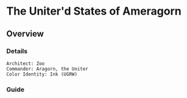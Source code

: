 # The Uniter'd States of Ameragorn
## Overview
### Details
```
Architect: Zoo
Commander: Aragorn, the Uniter
Color Identity: Ink (UGRW)
```

### Guide
